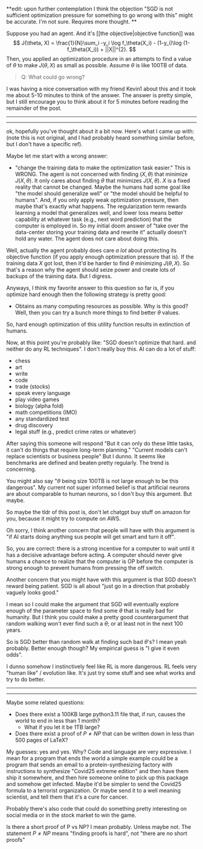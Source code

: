 **edit:
upon further contemplation I think the objection "SGD is not sufficient optimization pressure for something to go wrong with this" might be accurate. I'm not sure. Requires more thought. **


Suppose you had an agent. And it's [[the objective|objective function]] was 
$$
J(\theta, X) = \frac{1}{N}\sum_i -y_i \log f_\theta(X_i) - (1-y_i)\log (1-f_\theta(X_i)) + ||X||^{2}.
$$
Then, you applied an optimization procedure in an attempts to find a value of $\theta$ to make $J(\theta,X)$ as small as possible. Assume $\theta$ is like 100TB of data.

> Q: What could go wrong?

I was having a nice conversation with my friend Kevin1 about this and it took me about 5-10 minutes to think of the answer. The answer is pretty simple, but I still encourage you to think about it for 5 minutes before reading the remainder of the post.

-----
----

ok, hopefully you've thought about it a bit now. 
Here's what I came up with: (note this is not original, and I had probably heard something similar before, but I don't have a specific ref).

Maybe let me start with a wrong answer:
- "change the training data to make the optimization task easier."
This is WRONG. The agent is not concerned with finding $(X,\theta)$ that minimize $J(X,\theta)$. It only cares about finding $\theta$ that minimizes $J(X,\theta)$. $X$ is a fixed reality that cannot be changed. 
Maybe the humans had some goal like "the model should generalize well" or "the model should be helpful to humans".
And, if you only apply weak optimization pressure, then maybe that's exactly what happens. 
The regularization term rewards learning a model that generalizes well, and lower loss means better capability at whatever task (e.g., next word prediction) that the computer is employed in. 
So my initial doom answer of "take over the data-center storing your training data and rewrite it" actually doesn't hold any water. The agent does not care about doing this. 

Well, actually the agent probably does care *a lot* about protecting its objective function (if you apply enough optimization pressure that is). If the training data $X$ got lost, then it'd be harder to find $\theta$ minimizing $J(\theta, X)$. So that's a reason why the agent should seize power and create lots of backups of the training data. But I digress.

Anyways, I think my favorite answer to this question so far is, if you optimize hard enough then the following strategy is pretty good:
- Obtains as many computing resources as possible.
Why is this good?
Well, then you can try a bunch more things to find better $\theta$ values.

So, hard enough optimization of this utility function results in extinction of humans. 

Now, at this point you're probably like: "SGD doesn't optimize that hard. and neither do any RL techniques".
I don't really buy this. AI can do a lot of stuff: 
- chess
- art
- write
- code
- trade (stocks)
- speak every language
- play video games
- biology (alpha fold)
- math competitions (IMO)
- any standardized test
- drug discovery
- legal stuff (e.g., predict crime rates or whatever)

After saying this someone will respond
"But it can only do these little tasks, it can't do things that require long-term planning."
"Current models can't replace scientists or business people"
But I dunno. It seems like benchmarks are defined and beaten pretty regularly. The trend is concerning.

You might also say "$\theta$ being size 100TB is not large enough to be this dangerous". 
 My current not super informed belief is that artificial neurons are about comparable to human neurons, so I don't buy this argument. But maybe. 

So maybe the tldr of this post is, don't let chatgpt buy stuff on amazon for you, because it might try to compute on AWS.

Oh sorry, I think another concern that people will have with this argument is "if AI starts doing anything sus people will get smart and turn it off".

So, you are correct: there is a strong incentive for a computer to wait until it has a decisive advantage before acting. A computer should never give humans a chance to realize that the computer is OP before the computer is strong enough to prevent humans from pressing the off switch.

Another concern that you might have with this argument is that SGD doesn't reward being patient. 
SGD is all about "just go in a direction that probably vaguely looks good."

I mean so I could make the argument that SGD will eventually explore enough of the parameter space to find some $\theta$ that is really bad for humanity. 
But I think you could make a pretty good counterargument that random walking won't ever find such a $\theta$; or at least not in the next 100 years. 

So is SGD better than random walk at finding such bad $\theta$'s?
I mean yeah probably. 
Better enough though?
My empirical guess is "I give it even odds".

I dunno somehow I instinctively feel like RL is more dangerous. RL feels very "human like" / evolution like. It's just try some stuff and see what works and try to do better. 

----
----
Maybe some related questions: 
- Does there exist a 100KB large python3.11 file that, if run, causes the world to end in less than 1 month?
	- What if you let it be 1TB large?
- Does there exist a proof of $P\neq NP$ that can be written down in less than 500 pages of LaTeX?

My guesses: yes and yes. 
Why? Code and language are very expressive. 
I mean for a program that ends the world a simple example could be a program that sends an email to a protein-synthesizing factory with instructions to synthesize "Covid25 extreme edition" and then have them ship it somewhere, and then hire someone online to pick up this package and somehow get infected. 
Maybe it'd be simpler to send the Covid25 formula to a terrorist organization.
Or maybe send it to a well meaning scientist, and tell them that it's a cure for cancer.

Probably there's also code that could do something pretty interesting on social media or in the stock market to win the game. 

Is there a short proof of P vs NP?
I mean probably. Unless maybe not.
The statement $P\neq NP$ means "finding proofs is hard", not "there are no short proofs"

